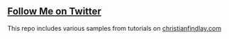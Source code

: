 ## [Follow Me on Twitter](https://twitter.com/intent/follow?screen_name=cfdevelop&tw_p=followbutton) ##

This repo includes various samples from tutorials on [christianfindlay.com](https://www.christianfindlay.com)
